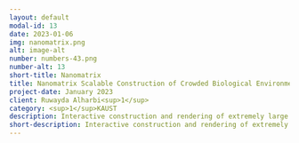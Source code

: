 ```yaml
---
layout: default
modal-id: 13
date: 2023-01-06
img: nanomatrix.png
alt: image-alt
number: numbers-43.png
number-alt: 13 
short-title: Nanomatrix
title: Nanomatrix Scalable Construction of Crowded Biological Environments
project-date: January 2023
client: Ruwayda Alharbi<sup>1</sup>
category: <sup>1</sup>KAUST
description: Interactive construction and rendering of extremely large molecular scenes in atomistic detail.
short-description: Interactive construction and rendering of extremely large molecular scenes in atomistic detail.
---
```

